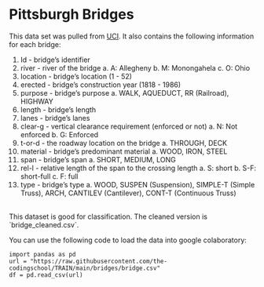 
# Pittsburgh Bridges

This data set was pulled from [UCI](https://archive.ics.uci.edu/ml/datasets/Pittsburgh+Bridges). It also contains the following information for each bridge:
1. Id - bridge’s identifier
2. river - river of the bridge
a. A: Allegheny
b. M: Monongahela
c. O: Ohio
3. location - bridge’s location (1 - 52)
4. erected - bridge’s construction year (1818 - 1986)
5. purpose - bridge’s purpose
a. WALK, AQUEDUCT, RR (Railroad), HIGHWAY
6. length - bridge’s length
7. lanes - bridge’s lanes
8. clear-g - vertical clearance requirement (enforced or not)
a. N: Not enforced
b. G: Enforced
9. t-or-d - the roadway location on the bridge
a. THROUGH, DECK
10. material - bridge’s predominant material
a. WOOD, IRON, STEEL
11. span - bridge’s span
a. SHORT, MEDIUM, LONG
12. rel-l - relative length of the span to the crossing length
a. S: short
b. S-F: short-full
c. F: full
13. type - bridge’s type
a. WOOD, SUSPEN (Suspension), SIMPLE-T (Simple Truss), ARCH, CANTILEV
(Cantilever), CONT-T (Continuous Truss)

<br>
This dataset is good for classification. The cleaned version is `bridge_cleaned.csv`.

You can use the following code to load the data into google colaboratory:

```
import pandas as pd
url = "https://raw.githubusercontent.com/the-codingschool/TRAIN/main/bridges/bridge.csv"
df = pd.read_csv(url)
```
